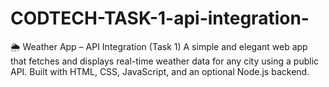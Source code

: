 # CODTECH-TASK-1-api-integration-
🌦️ Weather App – API Integration (Task 1) A simple and elegant web app that fetches and displays real-time weather data for any city using a public API. Built with HTML, CSS, JavaScript, and an optional Node.js backend.
